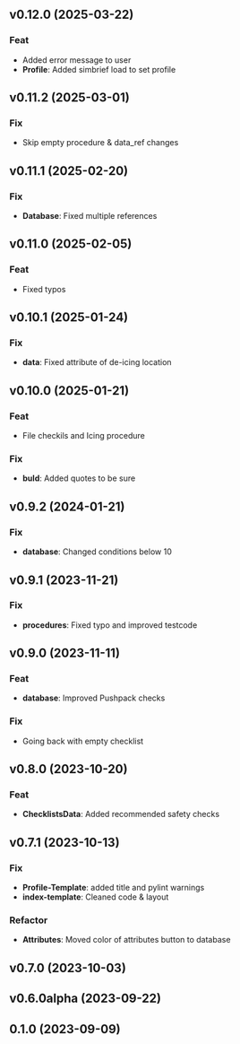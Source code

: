 ## v0.12.0 (2025-03-22)

### Feat

- Added error message to user
- **Profile**: Added simbrief load to set profile

## v0.11.2 (2025-03-01)

### Fix

- Skip empty procedure & data_ref changes

## v0.11.1 (2025-02-20)

### Fix

- **Database**: Fixed multiple references

## v0.11.0 (2025-02-05)

### Feat

- Fixed typos

## v0.10.1 (2025-01-24)

### Fix

- **data**: Fixed attribute of de-icing location

## v0.10.0 (2025-01-21)

### Feat

- File checkils and Icing procedure

### Fix

- **buld**: Added quotes to be sure

## v0.9.2 (2024-01-21)

### Fix

- **database**: Changed conditions below 10

## v0.9.1 (2023-11-21)

### Fix

- **procedures**: Fixed typo and improved testcode

## v0.9.0 (2023-11-11)

### Feat

- **database**: Improved Pushpack checks

### Fix

- Going back with empty checklist

## v0.8.0 (2023-10-20)

### Feat

- **ChecklistsData**: Added recommended safety checks

## v0.7.1 (2023-10-13)

### Fix

- **Profile-Template**: added title and pylint warnings
- **index-template**: Cleaned code & layout

### Refactor

- **Attributes**: Moved color of attributes button to database

## v0.7.0 (2023-10-03)

## v0.6.0alpha (2023-09-22)

## 0.1.0 (2023-09-09)
